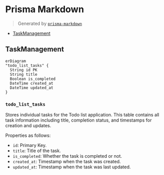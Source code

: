 # Prisma Markdown

> Generated by [`prisma-markdown`](https://github.com/samchon/prisma-markdown)

- [TaskManagement](#taskmanagement)

## TaskManagement

```mermaid
erDiagram
"todo_list_tasks" {
  String id PK
  String title
  Boolean is_completed
  DateTime created_at
  DateTime updated_at
}
```

### `todo_list_tasks`

Stores individual tasks for the Todo list application. This table
contains all task information including title, completion status, and
timestamps for creation and updates.

Properties as follows:

- `id`: Primary Key.
- `title`: Title of the task.
- `is_completed`: Whether the task is completed or not.
- `created_at`: Timestamp when the task was created.
- `updated_at`: Timestamp when the task was last updated.
